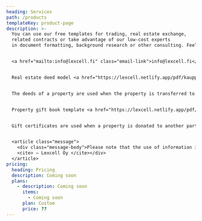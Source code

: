 ```yaml
---
heading: Services
path: /products
templateKey: product-page
description: >-
  You can use our free templates for trading, real estate exchange,
  related contracts or take advantage of our low-cost experts
  in document formatting, background research or other consulting. Feel free to contact us and ask more.


  <a href="mailto:info@lexcell.fi" class="email-link">info@lexcell.fi</a> or firstname.lastname@lexcell.fi. You will find a personal introduction [from here](https://lexcell.netlify.app/about).  


  Real estate deed model <a href="https://lexcell.netlify.app/pdf/kauppakirja.pdf" target="_blank" class="pdf-link" download>Download</a>


  The deeds of a property are used when the property is transferred to another party against consideration.


  Property gift book template <a href="https://lexcell.netlify.app/pdf/lahjakirja.pdf" target="_blank" class="pdf-link" download>Download</a>


  Gift certificates are used when a property is donated to another party for no consideration, such as a relative.


  <article class="message">
  	<div class="message-body">Please note that the use of information in the downloadable document does not constitute an assignment agreement between Lexcell Oy and the user. This means that Lexcell Oy is not liable for any damages that may result from the use of the material. Lexcell Oy is responsible for the documents prepared in the assignment relationship with the company.<br>
  	<cite> – Lexcell Oy </cite></div>
  </article>
pricing:
  heading: Pricing
  description: Coming soon
  plans:
    - description: Coming soon
      items:
        - Coming soon
      plan: Custom
      price: ??
---
```

